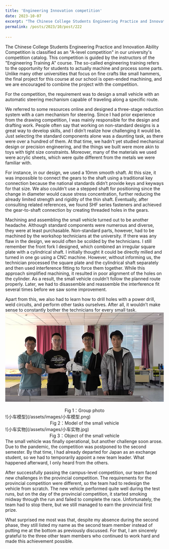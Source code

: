 ```yaml
---
title: 'Engineering Innovation competition'
date: 2023-10-07
excerpt: "The Chinese College Students Engineering Practice and Innovation Ability Competition  [more](/posts/2023/10/post/222)"
permalink: /posts/2023/10/post/222

---
```



The Chinese College Students Engineering Practice and Innovation Ability Competition is classified as an "A-level competition" in our university's competition catalog. This competition is guided by the instructors of the "Engineering Training A" course. The so-called engineering training refers to the opportunity for students to actually machine and process some parts. Unlike many other universities that focus on fine crafts like small hammers, the final project for this course at our school is open-ended machining, and we are encouraged to combine the project with the competition.

For the competition, the requirement was to design a small vehicle with an automatic steering mechanism capable of traveling along a specific route.  

We referred to some resources online and designed a three-stage reduction system with a cam mechanism for steering. Since I had prior experience from the drawing competition, I was mainly responsible for the design and drafting work. People often say that working on non-standard designs is a great way to develop skills, and I didn’t realize how challenging it would be. Just selecting the standard components alone was a daunting task, as there were over a hundred of them. At that time, we hadn’t yet studied mechanical design or precision engineering, and the things we built were more akin to toys with tight size constraints. Moreover, many of the materials we used were acrylic sheets, which were quite different from the metals we were familiar with.  

For instance, in our design, we used a 10mm smooth shaft. At this size, it was impossible to connect the gears to the shaft using a traditional key connection because the national standards didn’t provide keys and keyways for that size. We also couldn’t use a stepped shaft for positioning since the change in diameter would cause stress concentration, further reducing the already limited strength and rigidity of the thin shaft. Eventually, after consulting related references, we found SHF series fasteners and achieved the gear-to-shaft connection by creating threaded holes in the gears.  

Machining and assembling the small vehicle turned out to be another headache. Although standard components were numerous and diverse, they were at least purchasable. Non-standard parts, however, had to be machined by the workshop technicians at the university. If there was any flaw in the design, we would often be scolded by the technicians. I still remember the front fork I designed, which combined an irregular square plate with a cylindrical shaft. I initially thought it could be directly milled and turned in one go using a CNC machine. However, without informing us, the technician processed the square plate and the cylindrical shaft separately and then used interference fitting to force them together. While this approach simplified machining, it resulted in poor alignment of the holes on the cylinder. As a result, the small vehicle couldn’t follow the planned route properly. Later, we had to disassemble and reassemble the interference fit several times before we saw some improvement.  

Apart from this, we also had to learn how to drill holes with a power drill, weld circuits, and perform other tasks ourselves. After all, it wouldn’t make sense to constantly bother the technicians for every small task.  
 ![工创合照](/assets/images/工创合照.jpg)
<center>Fig 1：Group photo</center>
 ![小车模型](/assets/images/小车模型.png)
<center>Fig 2：Model of the small vehicle</center>
 ![小车实物](/assets/images/小车实物.jpg)
<center>Fig 3：Object of the small vehicle</center>
The small vehicle was finally operational, but another challenge soon arose. Due to the pandemic, the competition was postponed to the second semester. By that time, I had already departed for Japan as an exchange student, so we had to temporarily appoint a new team leader. What happened afterward, I only heard from the others. 

After successfully passing the campus-level competition, our team faced new challenges in the provincial competition. The requirements for the provincial competition were different, so the team had to redesign the vehicle from scratch. The new vehicle performed quite well during the test runs, but on the day of the provincial competition, it started smoking midway through the run and failed to complete the race. Unfortunately, the team had to stop there, but we still managed to earn the provincial first prize.

What surprised me most was that, despite my absence during the second phase, they still listed my name as the second team member instead of putting me at the bottom as previously discussed. For that, I am sincerely grateful to the three other team members who continued to work hard and made this achievement possible.
